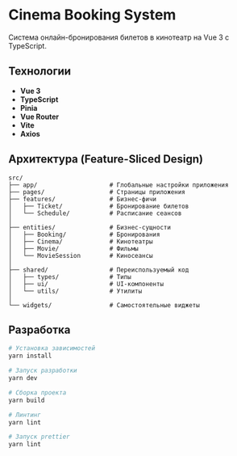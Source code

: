 # Cinema Booking System

Система онлайн-бронирования билетов в кинотеатр на Vue 3 с TypeScript.

## Технологии

- **Vue 3**
- **TypeScript**
- **Pinia**
- **Vue Router**
- **Vite**
- **Axios**

## Архитектура (Feature-Sliced Design)

```
src/
├── app/                    # Глобальные настройки приложения
├── pages/                  # Страницы приложения
├── features/               # Бизнес-фичи
│   ├── Ticket/             # Бронирование билетов
│   └── Schedule/           # Расписание сеансов
│
├── entities/               # Бизнес-сущности
│   ├── Booking/            # Бронирования
│   ├── Cinema/             # Кинотеатры
│   ├── Movie/              # Фильмы
│   └── MovieSession        # Киносеансы
│
├── shared/                 # Переиспользуемый код
│   ├── types/              # Типы
│   ├── ui/                 # UI-компоненты
│   └── utils/              # Утилиты
│
└── widgets/                # Самостоятельные виджеты
```

## Разработка

```bash
# Установка зависимостей
yarn install

# Запуск разработки
yarn dev

# Сборка проекта
yarn build

# Линтинг
yarn lint

# Запуск prettier
yarn lint
```
